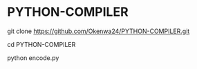 # PYTHON-COMPILER

git clone https://github.com/Okenwa24/PYTHON-COMPILER.git

cd PYTHON-COMPILER

python encode.py
